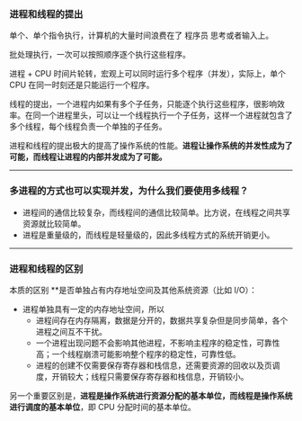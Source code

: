 ### 进程和线程的提出

单个、单个指令执行，计算机的大量时间浪费在了 程序员 思考或者输入上。

批处理执行，一次可以按照顺序逐个执行这些程序。

进程 + CPU 时间片轮转，宏观上可以同时运行多个程序（并发），实际上，单个 CPU 在同一时刻还是只能运行一个程序。

线程的提出，一个进程内如果有多个子任务，只能逐个执行这些程序，很影响效率。在同一个进程里头，可以让一个线程执行一个子任务，这样一个进程就包含了多个线程，每个线程负责一个单独的子任务。

进程和线程的提出极大的提高了操作系统的性能。**进程让操作系统的并发性成为了可能，而线程让进程的内部并发成为了可能。**

***

### 多进程的方式也可以实现并发，为什么我们要使用多线程？

- 进程间的通信比较复杂，而线程间的通信比较简单。比方说，在线程之间共享资源就比较简单。
- 进程是重量级的，而线程是轻量级的，因此多线程方式的系统开销更小。

***

### 进程和线程的区别

本质的区别 **是否单独占有内存地址空间及其他系统资源（比如 I/O）：

- 进程单独具有一定的内存地址空间，所以
	- 进程间存在内存隔离，数据是分开的，数据共享复杂但是同步简单，各个进程之间互不干扰。
	- 一个进程出现问题不会影响其他进程，不影响主程序的稳定性，可靠性高；一个线程崩溃可能影响整个程序的稳定性，可靠性低。
	- 进程的创建不仅需要保存寄存器和栈信息，还需要资源的回收以及页调度，开销较大；线程只需要保存寄存器和栈信息，开销较小。

另一个重要区别是，**进程是操作系统进行资源分配的基本单位，而线程是操作系统进行调度的基本单位**，即 CPU 分配时间的基本单位。


<!--stackedit_data:
eyJoaXN0b3J5IjpbNDYyOTY3MTk1LC02NDI1Njc5MTJdfQ==
-->